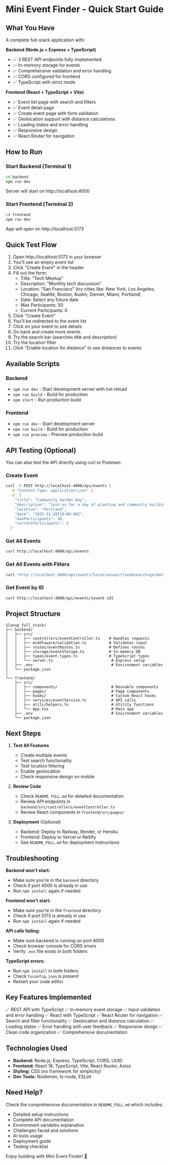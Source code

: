# Mini Event Finder - Quick Start Guide

## What You Have

A complete full-stack application with:

**Backend (Node.js + Express + TypeScript)**
- ✅ 3 REST API endpoints fully implemented
- ✅ In-memory storage for events
- ✅ Comprehensive validation and error handling
- ✅ CORS configured for frontend
- ✅ TypeScript with strict mode

**Frontend (React + TypeScript + Vite)**
- ✅ Event list page with search and filters
- ✅ Event detail page
- ✅ Create event page with form validation
- ✅ Geolocation support with distance calculations
- ✅ Loading states and error handling
- ✅ Responsive design
- ✅ React Router for navigation

## How to Run

### Start Backend (Terminal 1)

```bash
cd backend
npm run dev
```

Server will start on http://localhost:4000

### Start Frontend (Terminal 2)

```bash
cd frontend
npm run dev
```

App will open on http://localhost:5173

## Quick Test Flow

1. Open http://localhost:5173 in your browser
2. You'll see an empty event list
3. Click "Create Event" in the header
4. Fill out the form:
   - Title: "Tech Meetup"
   - Description: "Monthly tech discussion"
   - Location: "San Francisco" (try cities like: New York, Los Angeles, Chicago, Seattle, Boston, Austin, Denver, Miami, Portland)
   - Date: Select any future date
   - Max Participants: 50
   - Current Participants: 0
5. Click "Create Event"
6. You'll be redirected to the event list
7. Click on your event to see details
8. Go back and create more events
9. Try the search bar (searches title and description)
10. Try the location filter
11. Click "Enable location for distance" to see distances to events

## Available Scripts

### Backend
- `npm run dev` - Start development server with hot reload
- `npm run build` - Build for production
- `npm start` - Run production build

### Frontend
- `npm run dev` - Start development server
- `npm run build` - Build for production
- `npm run preview` - Preview production build

## API Testing (Optional)

You can also test the API directly using curl or Postman:

### Create Event
```bash
curl -X POST http://localhost:4000/api/events \
  -H "Content-Type: application/json" \
  -d '{
    "title": "Community Garden Day",
    "description": "Join us for a day of planting and community building",
    "location": "Portland",
    "date": "2025-11-20T10:00:00Z",
    "maxParticipants": 30,
    "currentParticipants": 5
  }'
```

### Get All Events
```bash
curl http://localhost:4000/api/events
```

### Get All Events with Filters
```bash
curl "http://localhost:4000/api/events?location=portland&search=garden"
```

### Get Event by ID
```bash
curl http://localhost:4000/api/events/{event-id}
```

## Project Structure

```
Slanup_full_stack/
├── backend/
│   ├── src/
│   │   ├── controllers/eventController.ts    # Handles requests
│   │   ├── middleware/validation.ts          # Validates input
│   │   ├── routes/eventRoutes.ts             # Defines routes
│   │   ├── storage/eventStorage.ts           # In-memory DB
│   │   ├── types/event.types.ts              # TypeScript types
│   │   └── server.ts                          # Express setup
│   ├── .env                                   # Environment variables
│   └── package.json
│
└── frontend/
    ├── src/
    │   ├── components/                        # Reusable components
    │   ├── pages/                             # Page components
    │   ├── hooks/                             # Custom React hooks
    │   ├── services/eventService.ts           # API calls
    │   ├── utils/helpers.ts                   # Utility functions
    │   └── App.tsx                            # Main app
    ├── .env                                   # Environment variables
    └── package.json
```

## Next Steps

1. **Test All Features**
   - Create multiple events
   - Test search functionality
   - Test location filtering
   - Enable geolocation
   - Check responsive design on mobile

2. **Review Code**
   - Check `README_FULL.md` for detailed documentation
   - Review API endpoints in `backend/src/controllers/eventController.ts`
   - Review React components in `frontend/src/pages/`

3. **Deployment** (Optional)
   - Backend: Deploy to Railway, Render, or Heroku
   - Frontend: Deploy to Vercel or Netlify
   - See `README_FULL.md` for deployment instructions

## Troubleshooting

**Backend won't start:**
- Make sure you're in the `backend` directory
- Check if port 4000 is already in use
- Run `npm install` again if needed

**Frontend won't start:**
- Make sure you're in the `frontend` directory
- Check if port 5173 is already in use
- Run `npm install` again if needed

**API calls failing:**
- Make sure backend is running on port 4000
- Check browser console for CORS errors
- Verify `.env` file exists in both folders

**TypeScript errors:**
- Run `npm install` in both folders
- Check `tsconfig.json` is present
- Restart your code editor

## Key Features Implemented

✅ REST API with TypeScript
✅ In-memory event storage
✅ Input validation and error handling
✅ React with TypeScript
✅ React Router for navigation
✅ Search and filter functionality
✅ Geolocation and distance calculation
✅ Loading states
✅ Error handling with user feedback
✅ Responsive design
✅ Clean code organization
✅ Comprehensive documentation

## Technologies Used

- **Backend:** Node.js, Express, TypeScript, CORS, UUID
- **Frontend:** React 18, TypeScript, Vite, React Router, Axios
- **Styling:** CSS (no framework for simplicity)
- **Dev Tools:** Nodemon, ts-node, ESLint

## Need Help?

Check the comprehensive documentation in `README_FULL.md` which includes:
- Detailed setup instructions
- Complete API documentation
- Environment variables explanation
- Challenges faced and solutions
- AI tools usage
- Deployment guide
- Testing checklist

Enjoy building with Mini Event Finder! 🎉
